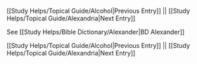 [[Study Helps/Topical Guide/Alcohol|Previous Entry]]  ||  [[Study Helps/Topical Guide/Alexandria|Next Entry]]

 See [[Study Helps/Bible Dictionary/Alexander|BD Alexander]]

[[Study Helps/Topical Guide/Alcohol|Previous Entry]]  ||  [[Study Helps/Topical Guide/Alexandria|Next Entry]]